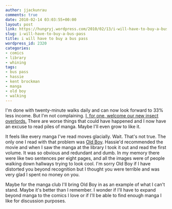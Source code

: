 ```yaml
---
author: jjackunrau
comments: true
date: 2010-02-14 03:03:55+00:00
layout: post
link: https://hungryj.wordpress.com/2010/02/13/i-will-have-to-buy-a-bus-pass/
slug: i-will-have-to-buy-a-bus-pass
title: i will have to buy a bus pass
wordpress_id: 2320
categories:
- comics
- library
- whining
tags:
- bus pass
- hassie
- kent brockman
- manga
- old boy
- walking
---
```


I'm done with twenty-minute walks daily and can now look forward to 33% less income. But I'm not complaining. [I, for one, welcome our new insect overlords.](http://en.wikipedia.org/wiki/Kent_Brockman#Idiom) There are worse things that could have happened and I now have an excuse to read piles of manga. Maybe I'll even grow to like it.

It feels like every manga I've read moves glacially. Wait. That's not true. The only one I read with that problem was [Old Boy](http://www.librarything.com/work/830120). Hassie'd recommended the movie and when I saw the manga at the library I took it out and read the first volume. It was so obvious and redundant and dumb. In my memory there were like two sentences per eight pages, and all the images were of people walking down hallways trying to look cool. I'm sorry Old Boy if I have distorted you beyond recognition but I thought you were terrible and was very glad I spent no money on you.

Maybe for the manga club I'll bring Old Boy in as an example of what I can't stand. Maybe it's better than I remember. I wonder if I'll have to expand beyond manga to the comics I love or if I'll be able to find enough manga I like for discussion purposes.
